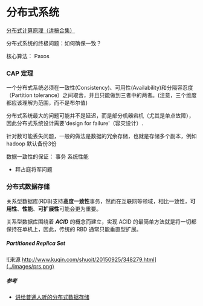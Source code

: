 # 分布式系统




[分布式计算原理（讲稿合集）](http://dcg.ethz.ch/lectures/podc_allstars/)



分布式系统的终极问题：如何确保一致？

核心算法： Paxos

### CAP 定理
一个分布式系统必须在一致性(Consistency)、可用性(Availability)和分隔容忍度（Partition tolerance）之间取舍，并且只能做到三者中的两者。(注意，三个维度都应该理解为范围，而不是布尔值)

分布式系统最大的问题可能并不是延迟，而是部分机器宕机（尤其是单点故障），因此分布式系统设计需要'design for failure'（容灾设计）.

针对数可能丢失问题，一般的做法是数据的冗余存储，也就是存储多个副本，例如 hadoop 默认备份3份

数据一致性的保证： 事务
系统性能

- 拜占庭将军问题


### 分布式数据存储

关系型数据库(RDB)支持**高度一致性**事务，然而在互联网等领域，相比一致性，**可用性**、**性能**、**可扩展性**可能会更为重要。

关系型数据库围绕着 ***ACID*** 的概念而建立，实现 ACID 的最简单方法就是将一切都保持在单机上，因此，传统的 RBD 通常只能垂直型扩展。

##### Partitioned Replica Set

![来源 http://www.kuqin.com/shuoit/20150925/348279.html](../images/prs.png)

##### 参考
- [讲给普通人听的分布式数据存储](http://www.kuqin.com/shuoit/20150925/348279.html)

